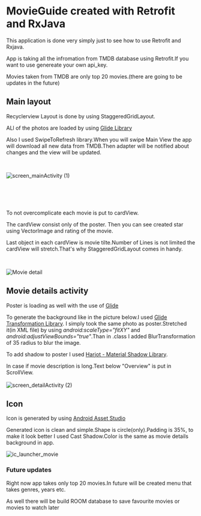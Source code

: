 # MovieGuide created with Retrofit and RxJava

This application is done very simply just to see how to use Retrofit and Rxjava.

App is taking all the infromation from TMDB database using Retrofit.If you want to use genereate your own api_key.

Movies taken from TMDB are only top 20 movies.(there are going to be updates in the future)


## Main layout

Recyclerview
Layout is done by using StaggeredGridLayout.

ALl of the photos are loaded by using [Glide Library](https://bumptech.github.io/glide/)

Also I used SwipeToRefresh library.When you will swipe Main View the app will download all new data from TMDB.Then adapter will be notified about changes and the view will be updated.

<br>

![screen_mainActivity (1)](https://user-images.githubusercontent.com/66402503/85531094-c0489100-b60e-11ea-8e08-54f117fd242c.png)  
<br>
<br>
<br>
<br>
 
 To not overcomplicate each movie is put to cardView.
 
 The cardView consist only of the poster. Then you can see created star using VectorImage and rating of the movie.
 
 Last object in each cardView is movie tilte.Number of Lines is not limited the cardView will stretch.That's why StaggeredGridLayout comes in handy.
 
 <br>
 
![Movie detail](https://user-images.githubusercontent.com/66402503/85530764-7a8bc880-b60e-11ea-9d8f-c1be47714051.png)


## Movie details activity

Poster is loading as well with the use of [Glide](https://bumptech.github.io/glide/)

To generate the background like in the picture below.I used [Glide Transformation Library](https://github.com/wasabeef/glide-transformations).
I simply took the same photo as poster.Stretched it(in XML file) by using *android:scaleType="fitXY"* and *android:adjustViewBounds="true"*.Than in .class I added BlurTransformation of 35 radius to blur the image.

To add shadow to poster I used [Harjot - Material Shadow Library](https://github.com/harjot-oberai/MaterialShadows).

In case if movie description is long.Text below "Overview" is put in ScrollView.
<br>
<br>
![screen_detailActivity (2)](https://user-images.githubusercontent.com/66402503/85538595-541d5b80-b615-11ea-827c-31305aba59e5.png)


## Icon
Icon is generated by using [Android Asset Studio](https://romannurik.github.io/AndroidAssetStudio)

Generated icon is clean and simple.Shape is circle(only).Padding is 35%, to make it look better I used Cast Shadow.Color is the same as movie details background in app.

![ic_launcher_movie](https://user-images.githubusercontent.com/66402503/85525687-96d93680-b609-11ea-8638-368cad867030.png)


### Future updates

Right now app takes only top 20 movies.In future will be created menu that takes genres, years etc.

As well there will be build ROOM database to save favourite movies or movies to watch later

